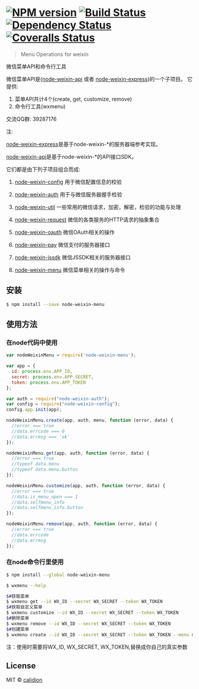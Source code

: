 #  [![NPM version][npm-image]][npm-url] [![Build Status][travis-image]][travis-url] [![Dependency Status][daviddm-image]][daviddm-url] [![Coveralls Status][coveralls-image]][coveralls-url]

> Menu Operations for weixin

微信菜单API和命令行工具

微信菜单API是([node-weixin-api](https://github.com/node-weixin/node-weixin-api) 或者 [node-weixin-express](https://github.com/node-weixin/node-weixin-express))的一个子项目。
它提供:

1. 菜单API共计4个(create, get, customize, remove)
2. 命令行工具(wxmenu)

 交流QQ群: 39287176

注:

 [node-weixin-express](https://github.com/node-weixin/node-weixin-express)是基于node-weixin-*的服务器端参考实现。

 [node-weixin-api](https://github.com/node-weixin/node-weixin-api)是基于node-weixin-*的API接口SDK。

 它们都是由下列子项目组合而成:

 1. [node-weixin-config](https://github.com/node-weixin/node-weixin-config)
    用于微信配置信息的校验

 2. [node-weixin-auth](https://github.com/node-weixin/node-weixin-auth)
    用于与微信服务器握手检验

 3. [node-weixin-util](https://github.com/node-weixin/node-weixin-util)
    一些常用的微信请求，加密，解密，检验的功能与处理

 4. [node-weixin-request](https://github.com/node-weixin/node-weixin-request)
    微信的各类服务的HTTP请求的抽象集合

 5. [node-weixin-oauth](https://github.com/node-weixin/node-weixin-oauth)
    微信OAuth相关的操作

 6. [node-weixin-pay](https://github.com/node-weixin/node-weixin-pay)
    微信支付的服务器接口

 7. [node-weixin-jssdk](https://github.com/node-weixin/node-weixin-jssdk)
    微信JSSDK相关的服务器接口

 8. [node-weixin-menu](https://github.com/node-weixin/node-weixin-menu)
    微信菜单相关的操作与命令

## 安装

```sh
$ npm install --save node-weixin-menu
```


## 使用方法


### 在node代码中使用

```js
var nodeWeixinMenu = require('node-weixin-menu');

var app = {
  id: process.env.APP_ID,
  secret: process.env.APP_SECRET,
  token: process.env.APP_TOKEN
};

var auth = require("node-weixin-auth");
var config = require("node-weixin-config");
config.app.init(app);

nodeWeixinMenu.create(app, auth, menu, function (error, data) {
  //error === true
  //data.errcode === 0
  //data.errmsg === 'ok'
});

nodeWeixinMenu.get(app, auth, function (error, data) {
  //error === true
  //typeof data.menu
  //typeof data.menu.button
});

nodeWeixinMenu.customize(app, auth, function (error, data) {
  //error === true
  //data.is_menu_open === 1
  //data.selfmenu_info
  //data.selfmenu_info.button
});

nodeWeixinMenu.remove(app, auth, function (error, data) {
  //error === true
  //data.errcode
  //data.errmsg
});

```


### 在node命令行里使用

```sh
$ npm install --global node-weixin-menu

$ wxmenu --help

$#获取菜单
$ wxmenu get --id WX_ID --secret WX_SECRET --token WX_TOKEN    
$#获取自定义菜单
$ wxmenu customize --id WX_ID --secret WX_SECRET --token WX_TOKEN
$#删除菜单
$ wxmenu remove --id WX_ID --secret WX_SECRET --token WX_TOKEN
$#创建菜单
$ wxmenu create --id WX_ID --secret WX_SECRET --token WX_TOKEN --menu menu.json 
```
注：使用时需要将WX_ID, WX_SECRET, WX_TOKEN,替换成你自己的真实参数

## License

MIT © [calidion](blog.3gcnbeta.com)


[npm-image]: https://badge.fury.io/js/node-weixin-menu.svg
[npm-url]: https://npmjs.org/package/node-weixin-menu
[travis-image]: https://travis-ci.org/node-weixin/node-weixin-menu.svg?branch=master
[travis-url]: https://travis-ci.org/node-weixin/node-weixin-menu
[daviddm-image]: https://david-dm.org/node-weixin/node-weixin-menu.svg?theme=shields.io
[daviddm-url]: https://david-dm.org/node-weixin/node-weixin-menu
[coveralls-image]: https://coveralls.io/repos/node-weixin/node-weixin-menu/badge.svg?branch=master&service=github
[coveralls-url]: https://coveralls.io/github/node-weixin/node-weixin-menu?branch=master

